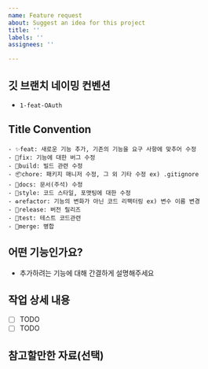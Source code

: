 ```yaml
---
name: Feature request
about: Suggest an idea for this project
title: ''
labels: ''
assignees: ''

---
```


## 깃 브랜치 네이밍 컨벤션
- `1-feat-OAuth`

## Title Convention
    - ✨feat: 새로운 기능 추가, 기존의 기능을 요구 사항에 맞추어 수정
    - 🐛fix: 기능에 대한 버그 수정
    - 👷build: 빌드 관련 수정
    - 📦chore: 패키지 매니저 수정, 그 외 기타 수정 ex) .gitignore
    - 📝docs: 문서(주석) 수정
    - 🎨style: 코드 스타일, 포맷팅에 대한 수정
    - ♻️refactor: 기능의 변화가 아닌 코드 리팩터링 ex) 변수 이름 변경
    - 🔖release: 버전 릴리즈
    - 🧪test: 테스트 코드관련
    - 🔀merge: 병합

## 어떤 기능인가요?
- 추가하려는 기능에 대해 간결하게 설명해주세요

## 작업 상세 내용
- [ ] TODO
- [ ] TODO

## 참고할만한 자료(선택)
